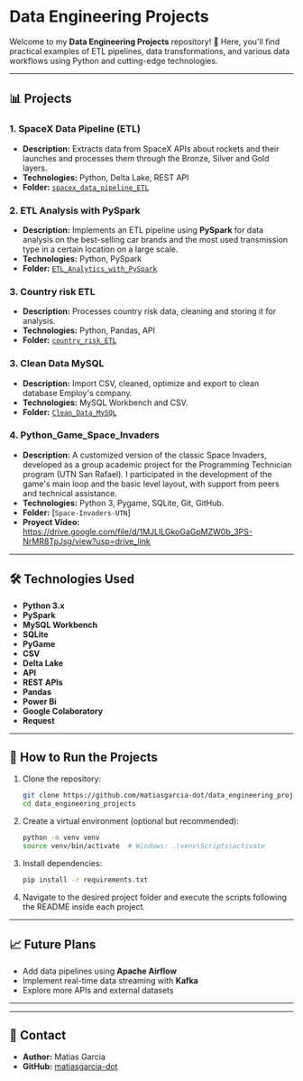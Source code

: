 # Data Engineering Projects

Welcome to my **Data Engineering Projects** repository! 🚀 Here, you'll find practical examples of ETL pipelines, data transformations, and various data workflows using Python and cutting-edge technologies.

---

## 📊 Projects

### 1. SpaceX Data Pipeline (ETL)
- **Description:** Extracts data from SpaceX APIs about rockets and their launches and processes them through the Bronze, Silver and Gold layers.
- **Technologies:** Python, Delta Lake, REST API
- **Folder:** [`spacex_data_pipeline_ETL`](./spacex_data_pipeline_ETL)

### 2. ETL Analysis with PySpark
- **Description:** Implements an ETL pipeline using **PySpark** for data analysis on the best-selling car brands and the most used transmission type in a certain location on a large scale.
- **Technologies:** Python, PySpark
- **Folder:** [`ETL_Analytics_with_PySpark`](./ETL_Analytics_with_PySpark)

### 3. Country risk ETL
- **Description:** Processes country risk data, cleaning and storing it for analysis.
- **Technologies:** Python, Pandas, API
- **Folder:** [`country_risk_ETL`](./country_risk_ETL)

### 3. Clean Data MySQL
- **Description:** Import CSV, cleaned, optimize and export to clean database Employ's company.
- **Technologies:** MySQL Workbench and CSV.
- **Folder:** [`Clean_Data_MySQL`](./Clean_Data_MySQL)

### 4. Python_Game_Space_Invaders
- **Description:** A customized version of the classic Space Invaders, developed as a group academic project for the Programming Technician program (UTN San Rafael). I participated in the development of the game's main loop and the basic level layout, with support from peers and technical assistance.
- **Technologies:** Python 3, Pygame, SQLite, Git, GitHub.
- **Folder:** [`Space-Invaders-UTN`]
- **Proyect Video:** https://drive.google.com/file/d/1MJLILGkoGaGpMZW0b_3PS-NrMR8TpJsg/view?usp=drive_link
---

## 🛠️ Technologies Used
- **Python 3.x**
- **PySpark**
- **MySQL Workbench**
- **SQLite**
- **PyGame**
- **CSV**
- **Delta Lake**
- **API**
- **REST APIs**
- **Pandas**
- **Power Bi**
- **Google Colaboratory**
- **Request**
    
---

## 📌 How to Run the Projects

1. Clone the repository:
   ```bash
   git clone https://github.com/matiasgarcia-dot/data_engineering_projects.git
   cd data_engineering_projects
   ```

2. Create a virtual environment (optional but recommended):
   ```bash
   python -m venv venv
   source venv/bin/activate  # Windows: .\venv\Scripts\activate
   ```

3. Install dependencies:
   ```bash
   pip install -r requirements.txt
   ```

4. Navigate to the desired project folder and execute the scripts following the README inside each project.

---

## 📈 Future Plans
- Add data pipelines using **Apache Airflow**
- Implement real-time data streaming with **Kafka**
- Explore more APIs and external datasets

---

---

## 📧 Contact
- **Author:** Matias Garcia 
- **GitHub:** [matiasgarcia-dot](https://github.com/matiasgarcia-dot)

